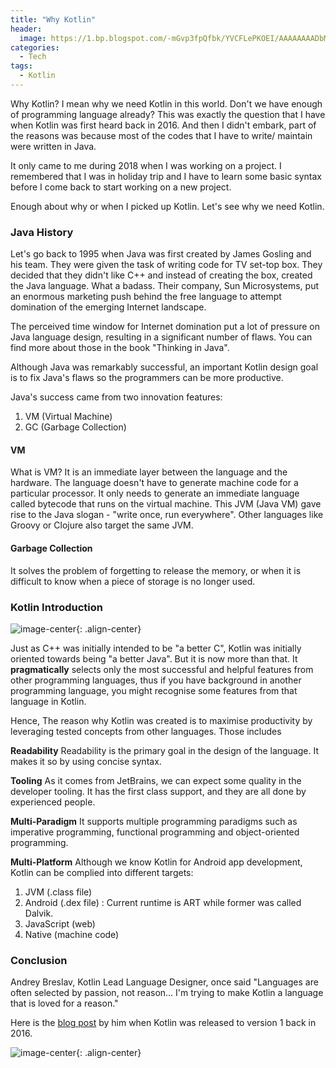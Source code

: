 ```yaml
---
title: "Why Kotlin"
header:
  image: https://1.bp.blogspot.com/-mGvp3fpQfbk/YVCFLePKOEI/AAAAAAAADbM/74sd-gSsWnUJyfOCnMYVvs_jNboDwyeTwCLcBGAsYHQ/w640-h429/unnamed.jpg
categories:
  - Tech
tags:
  - Kotlin
---
```


Why Kotlin? I mean why we need Kotlin in this world. Don't we have enough of programming language already? This was exactly the question that I have when Kotlin was first heard back in 2016. And then I didn't embark, part of the reasons was because most of the codes that I have to write/ maintain were written in Java.

It only came to me during 2018 when I was working on a project. I remembered that I was in holiday trip and I have to learn some basic syntax before I come back to start working on a new project.

Enough about why or when I picked up Kotlin. Let's see why we need Kotlin.

### Java History

Let's go back to 1995 when Java was first created by James Gosling and his team. They were given the task of writing code for TV set-top box. They decided that they didn't like C++ and instead of creating the box, created the Java language. What a badass. Their company, Sun Microsystems, put an enormous marketing push behind the free language to attempt domination of the emerging Internet landscape.

The perceived time window for Internet domination put a lot of pressure on Java language design, resulting in a significant number of flaws. You can find more about those in the book "Thinking in Java".

Although Java was remarkably successful, an important Kotlin design goal is to fix Java's flaws so the programmers can be more productive.

Java's success came from two innovation features:

1. VM (Virtual Machine)
2. GC (Garbage Collection)

#### VM

What is VM? It is an immediate layer between the language and the hardware. The language doesn't have to generate machine code for a particular processor. It only needs to generate an immediate language called bytecode that runs on the virtual machine. This JVM (Java VM) gave rise to the Java slogan - "write once, run everywhere". Other languages like Groovy or Clojure also target the same JVM.

#### Garbage Collection

It solves the problem of forgetting to release the memory, or when it is difficult to know when a piece of storage is no longer used.

### Kotlin Introduction

![image-center](https://blog.jetbrains.com/wp-content/uploads/2016/02/kotlin-1_0_Banner.png){: .align-center}

Just as C++ was initially intended to be "a better C", Kotlin was initially oriented towards being "a better Java". But it is now more than that. It **pragmatically** selects only the most successful and helpful features from other programming languages, thus if you have background in another programming language, you might recognise some features from that language in Kotlin.

Hence, The reason why Kotlin was created is to maximise productivity by leveraging tested concepts from other languages. Those includes

**Readability**
Readability is the primary goal in the design of the language. It makes it so by using concise syntax.

**Tooling**
As it comes from JetBrains, we can expect some quality in the developer tooling. It has the first class support, and they are all done by experienced people.

**Multi-Paradigm**
It supports multiple programming paradigms such as imperative programming, functional programming and object-oriented programming.

**Multi-Platform**
Although we know Kotlin for Android app development, Kotlin can be complied into different targets:

1. JVM (.class file)
2. Android (.dex file) : Current runtime is ART while former was called Dalvik.
3. JavaScript (web)
4. Native (machine code)

### Conclusion

Andrey Breslav, Kotlin Lead Language Designer, once said "Languages are often selected by passion, not reason... I'm trying to make Kotlin a language that is loved for a reason."

Here is the [blog post][kotlin-blog-post] by him when Kotlin was released to version 1 back in 2016.

![image-center](https://1.bp.blogspot.com/-I4zQsTT9Is0/YVCVEgsdF-I/AAAAAAAADbc/U71z1B8eLB8mTi7DzZ8qG1YpDbAwwvKvgCLcBGAsYHQ/w640-h636/Kirby-holding-a-sign-Meme-Infinite-love-meme.jpg){: .align-center}

[kotlin-blog-post]: https://blog.jetbrains.com/kotlin/2016/02/kotlin-1-0-released-pragmatic-language-for-jvm-and-android/
